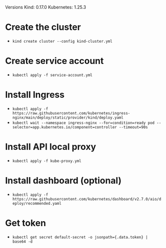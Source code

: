 Versions
Kind: 0.17.0
Kubernetes: 1.25.3

# Create the cluster
- `kind create cluster --config kind-cluster.yml`

# Create service account
- `kubectl apply -f service-account.yml`

# Install Ingress
- `kubectl apply -f https://raw.githubusercontent.com/kubernetes/ingress-nginx/main/deploy/static/provider/kind/deploy.yaml`
- `kubectl wait --namespace ingress-nginx --for=condition=ready pod --selector=app.kubernetes.io/component=controller --timeout=90s`

# Install API local proxy
- `kubectl apply -f kube-proxy.yml`

# Install dashboard (optional)
- `kubectl apply -f https://raw.githubusercontent.com/kubernetes/dashboard/v2.7.0/aio/deploy/recommended.yaml`

# Get token
- `kubectl get secret default-secret -o jsonpath={.data.token} | base64 -d`